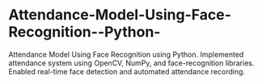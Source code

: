 # Attendance-Model-Using-Face-Recognition--Python-
Attendance Model Using Face Recognition using Python. Implemented attendance system using OpenCV, NumPy, and face-recognition libraries. Enabled real-time face detection and automated attendance recording.
